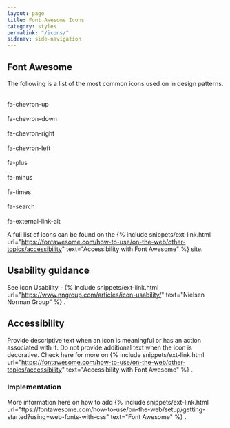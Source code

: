 ```yaml
---
layout: page
title: Font Awesome Icons
category: styles
permalink: "/icons/"
sidenav: side-navigation
---
```



## Font Awesome

The following is a list of the most common icons used on in design patterns.

<div class="boxes-icons">
  <div class="box-icons-wrap">
    <i class="fas fa-chevron-up"></i><br />
    fa-chevron-up
  </div>
  <div class="box-icons-wrap">
    <i class="fas fa-chevron-down"></i><br />
    fa-chevron-down
  </div>
  <div class="box-icons-wrap">
    <i class="fas fa-chevron-right"></i><br />
    fa-chevron-right
  </div>
  <div class="box-icons-wrap">
    <i class="fas fa-chevron-left"></i><br />
    fa-chevron-left
  </div>
  <div class="box-icons-wrap">
    <i class="fas fa-plus"></i><br />
    fa-plus
  </div>
  <div class="box-icons-wrap">
    <i class="fas fa-minus"></i><br />
    fa-minus
  </div>
  <div class="box-icons-wrap">
    <i class="fas fa-times"></i><br />
    fa-times
  </div>
  <div class="box-icons-wrap">
    <i class="fas fa-search"></i><br />
    fa-search
  </div>
  <div class="box-icons-wrap">
    <i class="fas fa-external-link-alt"></i><br />
    fa-external-link-alt
  </div>
</div>

A full list of icons can be found on the {% include snippets/ext-link.html url="https://fontawesome.com/how-to-use/on-the-web/other-topics/accessibility" text="Accessibility with Font Awesome" %} site.

## Usability guidance
See Icon Usability - {% include snippets/ext-link.html url="https://www.nngroup.com/articles/icon-usability/" text="Nielsen Norman Group" %} .

## Accessibility
Provide descriptive text when an icon is meaningful or has an action associated with it. Do not provide additional text when the icon is decorative.
Check here for more on {% include snippets/ext-link.html url="https://fontawesome.com/how-to-use/on-the-web/other-topics/accessibility" text="Accessibility with Font Awesome" %} .

### Implementation
More information here on how to add {% include snippets/ext-link.html url="ttps://fontawesome.com/how-to-use/on-the-web/setup/getting-started?using=web-fonts-with-css" text="Font Awesome" %} .
